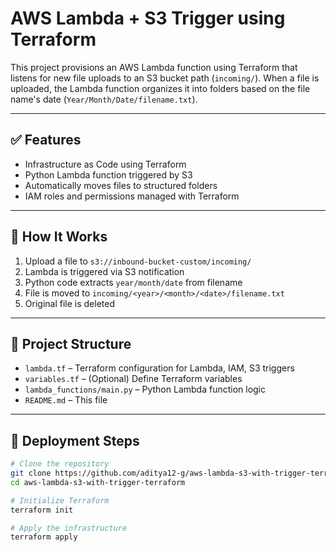 # AWS Lambda + S3 Trigger using Terraform

This project provisions an AWS Lambda function using Terraform that listens for new file uploads to an S3 bucket path (`incoming/`). When a file is uploaded, the Lambda function organizes it into folders based on the file name's date (`Year/Month/Date/filename.txt`).

---

## ✅ Features

- Infrastructure as Code using Terraform
- Python Lambda function triggered by S3
- Automatically moves files to structured folders
- IAM roles and permissions managed with Terraform

---

## 🧠 How It Works

1. Upload a file to `s3://inbound-bucket-custom/incoming/`
2. Lambda is triggered via S3 notification
3. Python code extracts `year/month/date` from filename
4. File is moved to `incoming/<year>/<month>/<date>/filename.txt`
5. Original file is deleted

---

## 📁 Project Structure

- `lambda.tf` – Terraform configuration for Lambda, IAM, S3 triggers
- `variables.tf` – (Optional) Define Terraform variables
- `lambda_functions/main.py` – Python Lambda function logic
- `README.md` – This file

---

## 🚀 Deployment Steps

```bash
# Clone the repository
git clone https://github.com/aditya12-g/aws-lambda-s3-with-trigger-terraform.git
cd aws-lambda-s3-with-trigger-terraform

# Initialize Terraform
terraform init

# Apply the infrastructure
terraform apply







